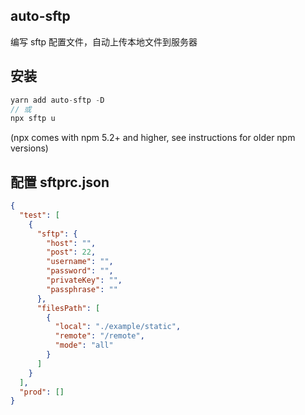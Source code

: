 ## auto-sftp
编写 sftp 配置文件，自动上传本地文件到服务器

## 安装

```js
yarn add auto-sftp -D
// 或
npx sftp u
```

(npx comes with npm 5.2+ and higher, see instructions for older npm versions)

## 配置 sftprc.json


```json
{
  "test": [
    {
      "sftp": {
        "host": "",
        "post": 22,
        "username": "",
        "password": "",
        "privateKey": "",
        "passphrase": ""
      },
      "filesPath": [
        {
          "local": "./example/static",
          "remote": "/remote",
          "mode": "all"
        }
      ]
    }
  ],
  "prod": []
}

```